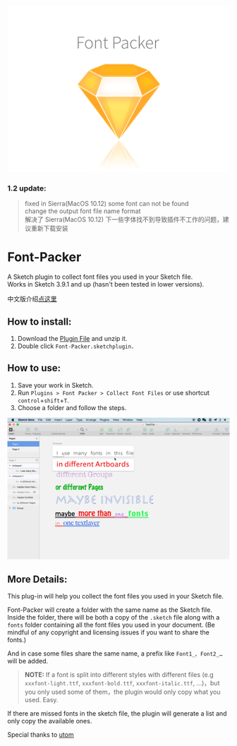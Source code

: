 ![demoGIF](https://raw.githubusercontent.com/bigxixi/ReadMe-Resources/master/Font-Packer/logoDemo.gif)<br>

### 1.2 update:  
> fixed in Sierra(MacOS 10.12) some font can not be found  
> change the output font file name format  
> 解决了 Sierra(MacOS 10.12) 下一些字体找不到导致插件不工作的问题，建议重新下载安装

# Font-Packer
A Sketch plugin to collect font files you used in your Sketch file.  
Works in Sketch 3.9.1 and up (hasn't been tested in lower versions).

中文版介绍[点这里](http://sketch.cm/plugins/28)<br>


## How to install:

1. Download the [Plugin File](https://github.com/bigxixi/Font-Packer/archive/master.zip) and unzip it.  
2. Double click `Font-Packer.sketchplugin.` 

## How to use:  
1. Save your work in Sketch.  
2. Run `Plugins > Font Packer > Collect Font Files` or use shortcut `control`+`shift`+`T`.  
3. Choose a folder and follow the steps.  

![demoGIF](https://raw.githubusercontent.com/bigxixi/ReadMe-Resources/master/Font-Packer/DEMO.gif)

## More Details:  
This plug-in will help you collect the font files you used in your Sketch file.

Font-Packer will create a folder with the same name as the Sketch file. Inside the folder, there will be both a copy of the `.sketch` file along with a `fonts` folder containing all the font files you used in your document. (Be mindful of any copyright and licensing issues if you want to share the fonts.)

And in case some files share the same name, a prefix like `Font1_、Font2_…` will be added.

> **NOTE:** If a font is split into different styles with different files (e.g `xxxfont-light.ttf`, `xxxfont-bold.ttf`, `xxxfont-italic.ttf`, ...)，but you only used some of them，the plugin would only copy what you used. Easy.

If there are missed fonts in the sketch file, the plugin will generate a list and only copy the available ones.

Special thanks to [utom](https://github.com/utom)
